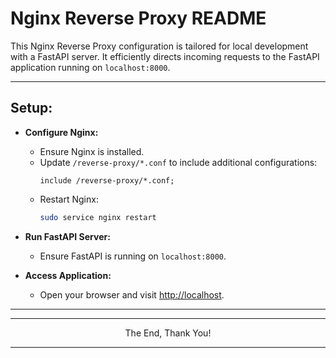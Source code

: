 # Nginx Reverse Proxy README

This Nginx Reverse Proxy configuration is tailored for local development with a FastAPI server. It efficiently directs incoming requests to the FastAPI application running on `localhost:8000`.

---

## Setup:

- **Configure Nginx:**
   - Ensure Nginx is installed.
   - Update `/reverse-proxy/*.conf` to include additional configurations:
     ```nginx
     include /reverse-proxy/*.conf;
     ```
   - Restart Nginx:
     ```bash
     sudo service nginx restart
     ```

- **Run FastAPI Server:**
   - Ensure FastAPI is running on `localhost:8000`.

- **Access Application:**
   - Open your browser and visit [http://localhost](http://localhost).


---
---

<p align="center">The End, Thank You!</p>

---